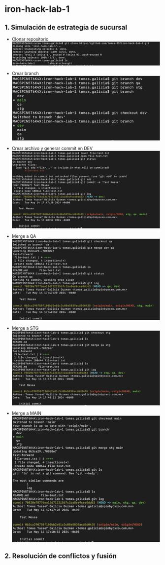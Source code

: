 # iron-hack-lab-1

## 1. Simulación de estrategia de sucursal

* Clonar repositorio
![clonar repo](screen-test/clonar-repo.png)

* Crear branch
![crear branch](screen-test/crear-branch.png)

* Crear archivo y generar commit en DEV
![crear archivo y generar commit](screen-test/crear-archivo-y-hacer-commit.png)

* Merge a QA
  ![crear archivo y generar commit](screen-test/merge-qa.png)

* Merge a STG
  ![crear archivo y generar commit](screen-test/merge-stg.png)

* Merge a MAIN
  ![crear archivo y generar commit](screen-test/merge-main.png)

## 2. Resolución de conflictos y fusión

